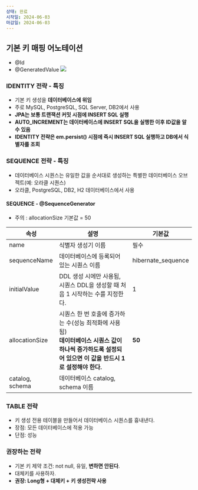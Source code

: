 ```yaml
---
상태: 완료
시작일: 2024-06-03
마감일: 2024-06-03
---
```

## 기본 키 매핑 어노테이션
- @Id
- @GeneratedValue
![](https://i.imgur.com/z93VOv1.png)


### IDENTITY 전략 - 특징
- 기본 키 생성을 **데이터베이스에 위임**
- 주로 MySQL, PostgreSQL, SQL Server, DB2에서 사용
- **JPA는 보통 트랜잭션 커밋 시점에 INSERT SQL 실행** 
- **AUTO_INCREMENT는 데이터베이스에 INSERT SQL을 실행한 이후 ID값을 알 수 있음**
- **IDENTITY 전략은 em.persist() 시점에 즉시 INSERT SQL 실행하고 DB에서 식별자를 조회**

### SEQUENCE 전략 - 특징
- 데이터베이스 시퀀스는 유일한 값을 순서대로 생성하는 특별한 데이터베이스 오브젝트(예: 오라클 시퀀스)
- 오라클, PostgreSQL, DB2, H2 데이터베이스에서 사용

####  SEQUENCE - @SequenceGenerator
- 주의 : allocationSize 기본값 = 50

| 속성              | 설명                                                                                           | 기본값                |
| --------------- | -------------------------------------------------------------------------------------------- | ------------------ |
| name            | 식별자 생성기 이름                                                                                   | 필수                 |
| sequenceName    | 데이터베이스에 등록되어 있는 시퀀스 이름                                                                       | hibernate_sequence |
| initialValue    | DDL 생성 시에만 사용됨, 시퀀스 DDL을 생성할 때 처음 1 시작하는 수를 지정한다.                                            | 1                  |
| allocationSize  | 시퀀스 한 번 호출에 증가하는 수(성능 최적화에 사용됨)<br>**데이터베이스 시퀀스 값이 하나씩 증가하도록 설정되어 있으면 이 값을 반드시 1로 설정해야 한다.** | **50**             |
| catalog, schema | 데이터베이스 catalog, schema 이름                                                                    |                    |

### TABLE 전략
- 키 생성 전용 테이블을 만들어서 데이터베이스 시퀀스를 흉내낸다.
- 장점: 모든 데이터베이스에 적용 가능
- 단점: 성능

### 권장하는 전략
- 기본 키 제약 조건: not null, 유일, **변하면 안된다**.
- 대체키를 사용하자.
- **권장: Long형 + 대체키 + 키 생성전략 사용**